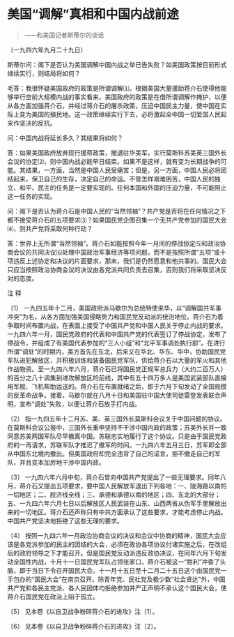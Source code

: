 #  美国“调解”真相和中国内战前途

> ——和美国记者斯蒂尔的谈话

（一九四六年九月二十九日）

斯蒂尔问：阁下是否认为美国调解中国内战之举已告失败？如美国政策按目前形式继续实行，则结局将如何？

毛答：我很怀疑美国政府的政策是所谓调解⑴。根据美国大量援助蒋介石使得他能够举行空前大规模内战的事实看来，美国政府的政策是在借所谓调解作掩护，以便从各方面加强蒋介石，并经过蒋介石的屠杀政策，压迫中国民主力量，使中国在实际上变为美国的殖民地。这一政策继续实行下去，必将激起全中国一切爱国人民起来作坚决的反抗。

问：中国内战将延长多久？其结果将如何？

答：如果美国政府放弃现行援蒋政策，撤退驻华美军，实行莫斯科苏美英三国外长会议的协定⑵，则中国内战必能早日结束。如果不是这样，就有变为长期战争的可能。其结果，一方面，当然是中国人民受痛苦；但是，另一方面，中国人民必将团结起来，保卫自己的生存，决定自己的命运。不管怎样艰难困苦，中国人民的独立、和平、民主的任务是一定要实现的。任何本国和外国的压迫力量，不可能阻止这一任务的实现。

问：阁下是否认为蒋介石是中国人民的“当然领袖”？共产党是否将在任何情况之下都不接受蒋介石的五项要求⑶？如果国民党企图召集一个无共产党参加的国民大会⑷，则共产党将采取何种行动？

答：世界上无所谓“当然领袖”。蒋介石如能按照今年一月间的停战协定⑸和政治协商会议的共同决议⑹处理中国政治军事经济等项问题，而不是按照所谓“五项”或十项违反上述协定和决议的片面要求，那末，我们是仍然愿意和他共事的。国民大会只应当按照政治协商会议的决议由各党派共同负责去召集，否则我们将采取坚决反对的态度。

注 释

〔1〕
一九四五年十二月，美国政府派马歇尔为总统特使来华，以“调解国共军事冲突”为名，从各方面加强美国侵略势力和国民党反动派的统治地位。蒋介石为着争取时间布置内战，在表面上接受了中国共产党和中国人民关于停止内战的要求。一九四六年一月，国民党政府的代表和中国共产党的代表签订了停战协定，发布了停战令，并组成了有美国代表参加的“三人小组”和“北平军事调处执行部”。在进行所谓“调处”的时期内，美方首先在东北，后来又在华北、华东、华中，协助国民党军队进犯解放区，并积极训练和装备国民党军队，供给蒋介石以大量的军火和其他作战物资。至一九四六年六月，蒋介石已将国民党正规军总兵力（大约二百万人）的百分之八十调集到进攻解放区的前线，其中有五十四万多人是美国武装部队直接用军舰、飞机帮助运送的。蒋介石在布置就绪之后，即于六月下旬发动了全国规模的反革命战争。接着，马歇尔就在八月十日和美国驻中国大使司徒雷登发表联合声明，宣布“调处”失败，以便让蒋介石放手打内战。

〔2〕
指一九四五年十二月苏、美、英三国外长莫斯科会议关于中国问题的协议。在莫斯科会议公报中，三国外长重申坚持不干涉中国内政的政策；苏美外长并一致同意苏美两国军队尽早撤离中国。苏联忠实地履行了这个协议。只是由于国民党政府的一再请求，苏联军队才推迟了撤军的时间。一九四六年五月三日，苏军即全部从中国东北境内撤出。但美国政府却完全违背了自己的诺言，拒不撤走自己的军队，并且变本加厉地干涉中国内政。

〔3〕
一九四六年六月中旬，蒋介石曾向中国共产党提出了一些无理要求。同年八月，蒋介石又提出五项要求，要中国人民解放军退出下列各地：一、陇海路以南的一切地区；二、胶济线全线；三、承德和承德以南的地区；四、东北的大部分；五、一九四六年六月七日以后解放区人民武装在山东、山西两省从伪军手里解放出来的一切地区。蒋介石还声称只有中共方面承认了这些要求，才能考虑停止内战。中国共产党坚决地拒绝了这些无理的要求。

〔4〕
按照一九四六年一月政治协商会议的决议和会议中协商的精神，国民大会应该是各党派参加的民主的团结的大会，必须在政协各项协议付诸实施之后，在改组后的政府领导之下才能召开。但是国民党反动派违反政协决议，在同年六月下旬发动全国性内战，十月十一日国民党军队占领张家口，蒋介石被这一“胜利”冲昏了头脑，即于当日下令召开国民大会。十一月十五日至十二月二十五日这个由国民党一手包办的“国民大会”在南京召开。除青年党、民社党及极少数“社会贤达”外，中国共产党和各民主党派、各人民团体均拒绝参加并严正声明不承认这个国民大会，使蒋介石国民党在政治上陷于孤立。

〔5〕 见本卷《以自卫战争粉碎蒋介石的进攻》注〔1〕。

〔6〕 见本卷《以自卫战争粉碎蒋介石的进攻》注〔2〕。

  

